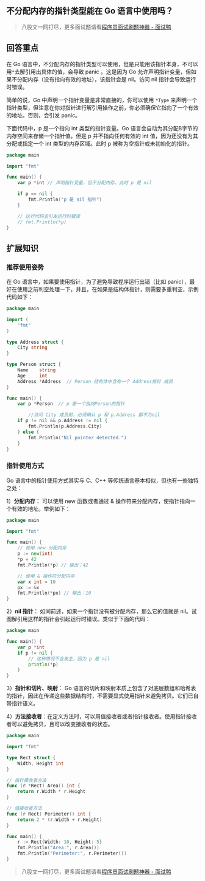 ## 不分配内存的指针类型能在 Go 语言中使用吗？
> 八股文一网打尽，更多面试题请看[程序员面试刷题神器 - 面试鸭](https://www.mianshiya.com/)

## 回答重点

在 Go 语言中，不分配内存的指针类型可以使用，但是只能用该指针本身，不可以用`*`去解引用出具体的值，会导致 panic 。这是因为 Go 允许声明指针变量，但如果不分配内存（没有指向有效的地址），该指针会是 nil。访问 nil 指针会导致运行时错误。

简单的说，Go 中声明一个指针变量是非常直接的，你可以使用 `*Type` 来声明一个指针类型，但注意在你对指针进行解引用操作之前，你必须确保它指向了一个有效的地址。否则，会引发 panic。

下面代码中，p 是一个指向 int 类型的指针变量。Go 语言会自动为其分配8字节的内存空间来存储一个指针值。但是 p 并不指向任何有效的 int 值，因为还没有为其分配或指定一个 int 类型的内存区域。此时 p 被称为空指针或未初始化的指针。
```go
package main

import "fmt"

func main() {
    var p *int // 声明指针变量，但不分配内存，此时 p 是 nil

    if p == nil {
        fmt.Println("p 是 nil 指针")
    }

    // 这行代码会引发运行时错误
    // fmt.Println(*p)
}
```
## 扩展知识

### 推荐使用姿势

在 Go 语言中，如果要使用指针，为了避免导致程序运行出错（比如 panic），最好在使用之前判空处理一下，并且，在如果是结构体指针，则需要多重判空，示例代码如下：
```go
package main

import (
	"fmt"
)

type Address struct {
	City string
}

type Person struct {
	Name    string
	Age     int
	Address *Address  // Person 结构体中含有一个 Address指针 成员
}

func main() {
	var p *Person  // p 是一个指向Person的指针

        //访问 City 成员前，必须确认 p 和 p.Address 都不为nil
	if p != nil && p.Address != nil {
		fmt.Println(p.Address.City)  
	} else {
		fmt.Println("Nil pointer detected.")
	}
}
```

### 指针使用方式

Go 语言中的指针使用方式其实与 C、C++ 等传统语言基本相似，但也有一些独特之处：

1）**分配内存**： 可以使用 new 函数或者通过 & 操作符来分配内存，使指针指向一个有效的地址。举例如下：

```go
package main

import "fmt"

func main() {
    // 使用 new 分配内存
    p := new(int)
    *p = 42
    fmt.Println(*p) // 输出：42

    // 使用 & 操作符分配内存
    var x int = 10
    px := &x
    fmt.Println(*px) // 输出：10
}
```
2）**nil 指针**： 如同前述，如果一个指针没有被分配内存，那么它的值就是 nil。试图解引用这样的指针会引起运行时错误。类似于下面的代码：

```go
package main

func main() {
    var p *int
    if p != nil {
        // 这种情况不会发生，因为 p 是 nil
        println(*p)
    }
}
```
3）**指针和切片、映射**： Go 语言的切片和映射本质上包含了对底层数组和哈希表的指针，因此在传递这些数据结构时，不需要显式使用指针来避免拷贝。它们已自带指针语义。

4）**方法接收者**：在定义方法时，可以用值接收者或者指针接收者。使用指针接收者可以避免拷贝，且可以改变接收者的状态。

```go
package main

import "fmt"

type Rect struct {
    Width, Height int
}

// 指针接收者方法
func (r *Rect) Area() int {
    return r.Width * r.Height
}

// 值接收者方法
func (r Rect) Perimeter() int {
    return 2 * (r.Width + r.Height)
}

func main() {
    r := Rect{Width: 10, Height: 5}
    fmt.Println("Area:", r.Area())
    fmt.Println("Perimeter:", r.Perimeter())
}
```

> 八股文一网打尽，更多面试题请看[程序员面试刷题神器 - 面试鸭](https://www.mianshiya.com/)